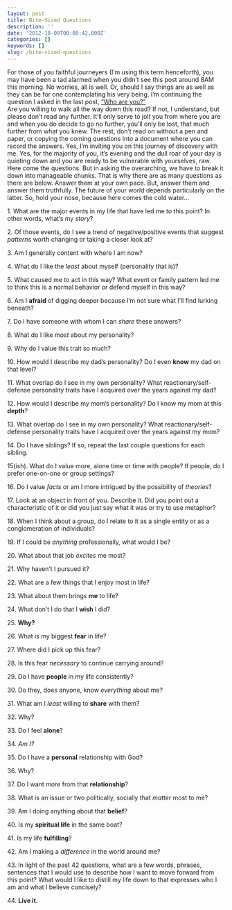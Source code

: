 ```yaml
---
layout: post
title: Bite-Sized Questions
description: ''
date: '2012-10-09T00:00:42.000Z'
categories: []
keywords: []
slug: /bite-sized-questions
---
```


For those of you faithful journeyers (I’m using this term henceforth), you may have been a tad alarmed when you didn’t see this post around 8AM this morning. No worries, all is well. Or, should I say things are as well as they can be for one contemplating his very being. I’m continuing the question I asked in the last post, [“Who are you?”](http://104.193.143.57/~waywar13/ce/2012/10/04/who-are-you/ "Who Are You?")  
Are you willing to walk all the way down this road? If not, I understand, but please don’t read any further. It’ll only serve to jolt you from where you are and when you do decide to go no further, you’ll only be lost, that much further from what you knew. The rest, don’t read on without a pen and paper, or copying the coming questions into a document where you can record the answers. Yes, I’m inviting you on this journey of discovery with me. Yes, for the majority of you, it’s evening and the dull roar of your day is quieting down and you are ready to be vulnerable with yourselves, raw.  
Here come the questions. But in asking the overarching, we have to break it down into manageable chunks. That is why there are as many questions as there are below. Answer them at your own pace. But, answer them and answer them truthfully. The future of your world depends particularly on the latter. So, hold your nose, because here comes the cold water…

1\. What are the major events in my life that have led me to this point? In other words, what’s my _story_?

2\. Of those events, do I see a trend of negative/positive events that suggest _patterns_ worth changing or taking a closer look at?

3\. Am I generally content with where I am now?

4\. What do I like the _least_ about myself (personality that is)?

5\. What caused me to act in this way? What event or family pattern led me to think this is a normal behavior or defend myself in this way?

6\. Am I **afraid** of digging deeper because I’m not sure what I’ll find lurking beneath?

7\. Do I have someone with whom I can _share_ these answers?

8\. What do I like _most_ about my personality?

9\. Why do I value this trait so much?

10\. How would I describe my dad’s personality? Do I even **know** my dad on that level?

11\. What overlap do I see in my own personality? What reactionary/self-defense personality traits have I acquired over the years against my dad?

12\. How would I describe my mom’s personality? Do I know my mom at this **depth**?

13\. What overlap do I see in my own personality? What reactionary/self-defense personality traits have I acquired over the years against my mom?

14\. Do I have siblings? If so, repeat the last couple questions for each sibling.

15(ish). What do I value more, alone time or time with people? If people, do I prefer one-on-one or group settings?

16\. Do I value _facts_ or am I more intrigued by the possibility of _theories_?

17\. Look at an object in front of you. Describe it. Did you point out a characteristic of it or did you just say what it was or try to use metaphor?

18\. When I think about a group, do I relate to it as a single entity or as a conglomeration of individuals?

19\. If I could be _anything_ professionally, what would I be?

20\. What about that job _excites_ me most?

21\. Why haven’t I pursued it?

22\. What are a few things that I enjoy most in life?

23\. What about them brings **me** to life?

24\. What don’t I do that I **wish** I did?

25\. **Why?**

26\. What is my biggest **fear** in life?

27\. Where did I pick up this fear?

28\. Is this fear _necessary_ to continue carrying around?

29\. Do I have **people** in my life consistently?

30\. Do they, does anyone, know _everything_ about me?

31\. What am I _least_ willing to **share** with them?

32\. Why?

33\. Do I feel **alone**?

34\. _Am I?_

35\. Do I have a **personal** relationship with God?

36\. Why?

37\. Do I want _more_ from that **relationship**?

38\. What is an issue or two politically, socially that _matter_ most to me?

39\. Am I doing anything about that **belief**?

40\. Is my **spiritual life** in the same boat?

41\. Is my life **fulfilling**?

42\. Am I making a _difference_ in the world around me?

43\. In light of the past 42 questions, what are a few words, phrases, sentences that I would use to describe how I want to move forward from this point? What would I like to distill my life down to that expresses who I am and what I believe concisely?

44\. **Live it.**